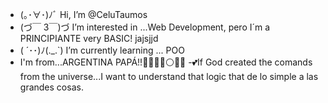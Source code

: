 - (｡･∀･)ﾉﾞ Hi, I’m @CeluTaumos
- (づ￣ 3￣)づ I’m interested in ...Web Development, pero I´m a PRINCIPIANTE very BASIC! jajsjjd
- ( ´･･)ﾉ(._.`) I’m currently learning ... POO
- I'm from...ARGENTINA PAPÁ!!🔵🔵🔘💛⚪🔵🔵
-💕If God created the comands from the universe...I want to understand that logic that de lo simple a las grandes cosas.

<!---
CeluTaumos/CeluTaumos is a ✨ special ✨ repository because its `README.md` (this file) appears on your GitHub profile.
You can click the Preview link to take a look at your changes.
--->
